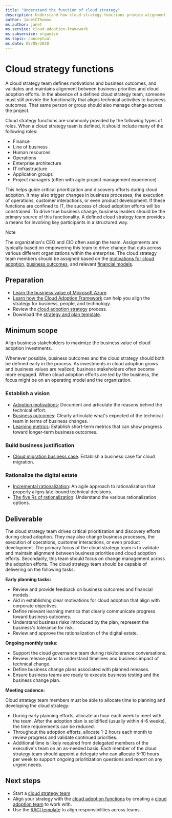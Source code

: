 ```yaml
---
title: "Understand the function of cloud strategy"
description: Understand how cloud strategy functions provide alignment between business outcomes and cloud adoption efforts.
author: JanetCThomas
ms.author: janet
ms.service: cloud-adoption-framework
ms.subservice: organize
ms.topic: conceptual
ms.date: 05/05/2020
---
```


# Cloud strategy functions

A cloud strategy team defines motivations and business outcomes, and validates and maintains alignment between business priorities and cloud adoption efforts. In the absence of a defined cloud strategy team, someone must still provide the functionality that aligns technical activities to business outcomes. That same person or group should also manage change across the project.

Cloud strategy functions are commonly provided by the following types of roles. When a cloud strategy team is defined, it should include many of the following roles:

- Finance
- Line of business
- Human resources
- Operations
- Enterprise architecture
- IT infrastructure
- Application groups
- Project managers (often with agile project management experience)

This helps guide critical prioritization and discovery efforts during cloud adoption. It may also trigger changes in business processes, the execution of operations, customer interactions, or even product development. If these functions are confined to IT, the success of cloud adoption efforts will be constrained. To drive true business change, business leaders should be the primary source of this functionality. A defined cloud strategy team provides a means for involving key participants in a structured way.

> [!NOTE]
> The organization's CEO and CIO often assign the team. Assignments are typically based on empowering this team to drive change that cuts across various different organizations within the enterprise. The cloud strategy team members should be assigned based on the [motivations for cloud adoption](../strategy/motivations.md), [business outcomes](../strategy/business-outcomes/index.md), and relevant [financial models](../strategy/financial-models.md).

## Preparation

- [Learn the business value of Microsoft Azure](https://docs.microsoft.com/learn/paths/learn-business-value-of-azure).
- [Learn how the Cloud Adoption Framework](https://docs.microsoft.com/learn/modules/microsoft-cloud-adoption-framework-for-azure) can help you align the strategy for business, people, and technology.
- Review the [cloud adoption strategy](../strategy/index.md) process.
- Download the [strategy and plan template](https://raw.githubusercontent.com/microsoft/CloudAdoptionFramework/master/plan/cloud-adoption-framework-strategy-and-plan-template.docx).

## Minimum scope

Align business stakeholders to maximize the business value of cloud adoption investments.

Whenever possible, business outcomes and the cloud strategy should both be defined early in the process. As investments in cloud adoption grows and business values are realized, business stakeholders often become more engaged. When cloud adoption efforts are led by the business, the focus might be on an operating model and the organization.

### Establish a vision

- [Adoption motivations](../strategy/motivations.md): Document and articulate the reasons behind the technical effort.
- [Business outcomes](../strategy/business-outcomes/index.md): Clearly articulate what's expected of the technical team in terms of business changes.
- [Learning metrics](../strategy/learning-metrics.md): Establish short-term metrics that can show progress toward longer-term business outcomes.

### Build business justification

- [Cloud migration business case](../strategy/cloud-migration-business-case.md). Establish a business case for cloud migration.

### Rationalize the digital estate

- [Incremental rationalization](../digital-estate/rationalize.md): An agile approach to rationalization that properly aligns late-bound technical decisions.
- [The five Rs of rationalization](../digital-estate/5-rs-of-rationalization.md): Understand the various rationalization options.

## Deliverable

The cloud strategy team drives critical prioritization and discovery efforts during cloud adoption. They may also change business processes, the execution of operations, customer interactions, or even product development. The primary focus of the cloud strategy team is to validate and maintain alignment between business priorities and cloud adoption efforts. Secondarily, this team should focus on change management across the adoption efforts. The cloud strategy team should be capable of delivering on the following tasks.

**Early planning tasks:**

- Review and provide feedback on business outcomes and financial models.
- Aid in establishing clear motivations for cloud adoption that align with corporate objectives.
- Define relevant learning metrics that clearly communicate progress toward business outcomes.
- Understand business risks introduced by the plan, represent the business's tolerance for risk.
- Review and approve the rationalization of the digital estate.

**Ongoing monthly tasks:**

- Support the cloud governance team during risk/tolerance conversations.
- Review release plans to understand timelines and business impact of technical change.
- Define business change plans associated with planned releases.
- Ensure business teams are ready to execute business testing and the business change plan.

**Meeting cadence:**

Cloud strategy team members must be able to allocate time to planning and developing the cloud strategy:

- During early planning efforts, allocate an hour each week to meet with the team. After the adoption plan is solidified (usually within 4-6 weeks), the time requirements can be reduced.
- Throughout the adoption efforts, allocate 1-2 hours each month to review progress and validate continued priorities.
- Additional time is likely required from delegated members of the executive's team on an as-needed basis. Each member of the cloud strategy team should appoint a delegate who can allocate 5-10 hours per week to support ongoing prioritization questions and report on any urgent needs.

## Next steps

- Start a [cloud strategy team](../get-started/team/cloud-strategy.md)
- Align your strategy with the [cloud adoption functions](./cloud-adoption.md) by creating a [cloud adoption team](../get-started/team/cloud-adoption.md) to work with.
- Use the [RACI template](https://raw.githubusercontent.com/microsoft/CloudAdoptionFramework/master/organize/raci-template.xlsx) to align responsibilities across teams.

